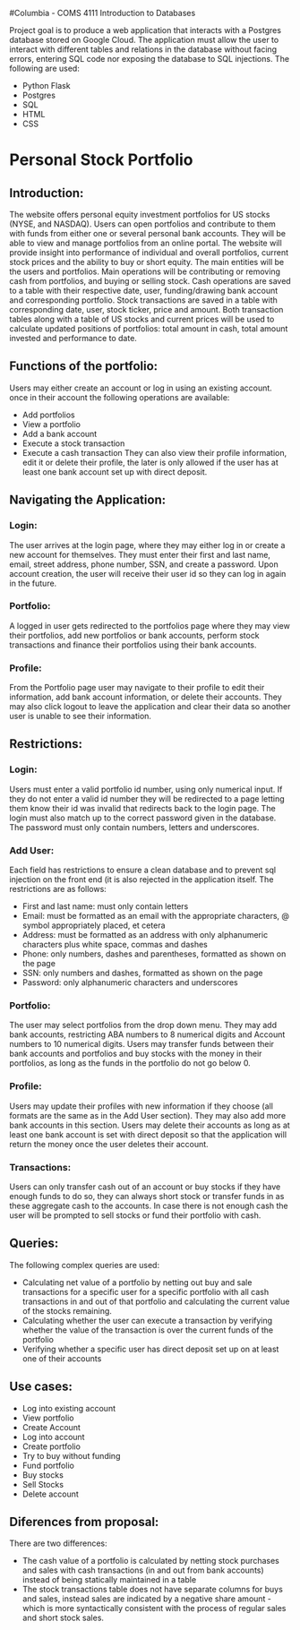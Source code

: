 #Columbia - COMS 4111 Introduction to Databases

Project goal is to produce a web application that interacts with a Postgres database
stored on Google Cloud. The application must allow the user to interact with different
tables and relations in the database without facing errors, entering SQL code nor
exposing the database to SQL injections. The following are used:

* Python Flask
* Postgres
* SQL
* HTML
* CSS

# Personal Stock Portfolio

## Introduction:
The website offers personal equity investment portfolios for US stocks (NYSE,
and NASDAQ). Users can open portfolios and contribute to them with funds from
either one or several personal bank accounts. They will be able to view and manage
portfolios from an online portal. The website will provide insight into performance
of individual and overall portfolios, current stock prices and the ability to
buy or short equity. The main entities will be the users and portfolios. Main
operations will be contributing or removing cash from portfolios, and buying
or selling stock. Cash operations are saved to a table with their respective
date, user, funding/drawing bank account and corresponding portfolio. Stock
transactions are saved in a table with corresponding date, user, stock ticker,
price and amount. Both transaction tables along with a table of US stocks and
current prices will be used to calculate updated positions of portfolios: total
amount in cash, total amount invested and performance to date.

## Functions of the portfolio:
Users may either create an account or log in using an existing account. once in
their account the following operations are available:
* Add portfolios
* View a portfolio
* Add a bank account
* Execute a stock transaction
* Execute a cash transaction
They can also view their profile information, edit it or delete their profile,
the later is only allowed if the user has at least one bank account set up with
direct deposit.

## Navigating the Application:
### Login:
The user arrives at the login page, where they may either log in or create a new
account for themselves. They must enter their first and last name, email, street
address, phone number, SSN, and create a password. Upon account creation, the
user will receive their user id so they can log in again in the future.

### Portfolio:
A logged in user gets redirected to the portfolios page where they may view
their portfolios, add new portfolios or bank accounts, perform stock
transactions and finance their portfolios using their bank accounts.

### Profile:
From the Portfolio page user may navigate to their profile to edit their
information, add bank account information, or delete their accounts. They may also
click logout to leave the application and clear their data so another user is
unable to see their information.

## Restrictions:
### Login:
Users must enter a valid portfolio id number, using only numerical input.
If they do not enter a valid id number they will be redirected to a page letting
them know their id was invalid that redirects back to the login page. The login
must also match up to the correct password given in the database. The password
must only contain numbers, letters and underscores.

### Add User:
Each field has restrictions to ensure a clean database and to prevent sql
injection on the front end (it is also rejected in the application itself. The
  restrictions are as follows:
  * First and last name: must only contain letters
  * Email: must be formatted as an email with the appropriate characters, @ symbol
  appropriately placed, et cetera
  * Address: must be formatted as an address with only alphanumeric characters plus
  white space, commas and dashes
  * Phone: only numbers, dashes and parentheses, formatted as shown on the page
  * SSN: only numbers and dashes, formatted as shown on the page
  * Password: only alphanumeric characters and underscores

### Portfolio:
The user may select portfolios from the drop down menu. They may add bank
accounts, restricting ABA numbers to 8 numerical digits and Account numbers to
10 numerical digits. Users may transfer funds between their bank accounts and
portfolios and buy stocks with the money in their portfolios, as long as the
funds in the portfolio do not go below 0.

### Profile:
Users may update their profiles with new information if they choose (all formats
are the same as in the Add User section). They may also add more bank accounts
in this section. Users may delete their accounts as long as at least one bank
account is set with direct deposit so that the application will return the money
once the user deletes their account.

### Transactions:
Users can only transfer cash out of an account or buy stocks if they have enough
funds to do so, they can always short stock or transfer funds in as these aggregate
cash to the accounts. In case there is not enough cash the user will be prompted
to sell stocks or fund their portfolio with cash.

## Queries:
The following complex queries are used:
* Calculating net value of a portfolio by netting out buy and sale transactions
for a specific user for a specific portfolio with all cash transactions in and out
of that portfolio and calculating the current value of the stocks remaining.
* Calculating whether the user can execute a transaction by verifying whether the
value of the transaction is over the current funds of the portfolio
* Verifying whether a specific user has direct deposit set up on at least one of
their accounts

## Use cases:
* Log into existing account
* View portfolio
* Create Account
* Log into account
* Create portfolio
* Try to buy without funding
* Fund portfolio
* Buy stocks
* Sell Stocks
* Delete account

## Diferences from proposal:
There are two differences:
* The cash value of a portfolio is calculated by netting stock purchases and sales
with cash transactions (in and out from bank accounts) instead of being statically maintained in a table
* The stock transactions table does not have separate columns for buys and sales,
instead sales are indicated by a negative share amount - which is more syntactically
consistent with the process of regular sales and short stock sales.
